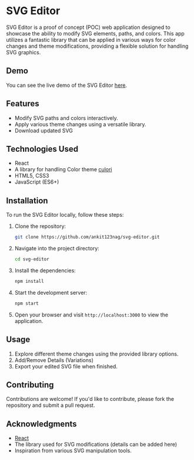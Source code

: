 # SVG Editor

SVG Editor is a proof of concept (POC) web application designed to showcase the ability to modify SVG elements, paths, and colors. This app utilizes a fantastic library that can be applied in various ways for color changes and theme modifications, providing a flexible solution for handling SVG graphics.

## Demo

You can see the live demo of the SVG Editor [here](https://svg-editor-inky.vercel.app/).

## Features

- Modify SVG paths and colors interactively.
- Apply various theme changes using a versatile library.
- Download updated SVG

## Technologies Used

- React
- A library for handling Color theme [culori](https://www.npmjs.com/package/culori)
- HTML5, CSS3
- JavaScript (ES6+)

## Installation

To run the SVG Editor locally, follow these steps:

1. Clone the repository:
   ```bash
   git clone https://github.com/ankit123nag/svg-editor.git
   ```

2. Navigate into the project directory:
   ```bash
   cd svg-editor
   ```

3. Install the dependencies:
   ```bash
   npm install
   ```

4. Start the development server:
   ```bash
   npm start
   ```

5. Open your browser and visit `http://localhost:3000` to view the application.

## Usage

1. Explore different theme changes using the provided library options.
2. Add/Remove Details (Variations)
3. Export your edited SVG file when finished.

## Contributing

Contributions are welcome! If you'd like to contribute, please fork the repository and submit a pull request.


## Acknowledgments

- [React](https://reactjs.org/)
- The library used for SVG modifications (details can be added here)
- Inspiration from various SVG manipulation tools.
